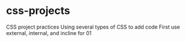 # css-projects
CSS project practices
Using several types of CSS to add code
First use external, internal, and incline for 01
